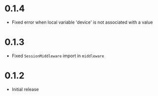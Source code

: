 # 0.1.4

- Fixed error when local variable 'device' is not associated with a value

# 0.1.3

- Fixed `SessionMiddleware` import in `middleware`


# 0.1.2

- Initial release

